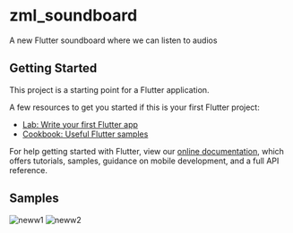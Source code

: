 # zml_soundboard

A new Flutter soundboard where we can listen to audios

## Getting Started

This project is a starting point for a Flutter application.

A few resources to get you started if this is your first Flutter project:

- [Lab: Write your first Flutter app](https://flutter.dev/docs/get-started/codelab)
- [Cookbook: Useful Flutter samples](https://flutter.dev/docs/cookbook)

For help getting started with Flutter, view our
[online documentation](https://flutter.dev/docs), which offers tutorials,
samples, guidance on mobile development, and a full API reference.

## Samples
![neww1](https://user-images.githubusercontent.com/52849890/126820851-171c2548-0f77-4749-8636-6ec4ec7fd493.PNG)
![neww2](https://user-images.githubusercontent.com/52849890/126820857-2261fa32-0064-4c34-af14-e05376239836.PNG)
